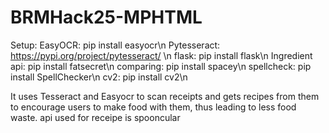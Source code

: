 # BRMHack25-MPHTML

Setup:
EasyOCR: pip install easyocr\n
Pytesseract: https://pypi.org/project/pytesseract/ \n
flask: pip install flask\n
Ingredient api: pip install fatsecret\n
comparing: pip install spacey\n
spellcheck: pip install SpellChecker\n
cv2: pip install cv2\n


It uses Tesseract and Easyocr to scan receipts and gets recipes from them to encourage users to make food with them, thus leading to less food waste. api used for receipe is spooncular
